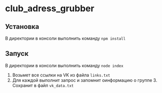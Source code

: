 # club_adress_grubber

## Установка
В директории в консоли выполнить команду `npm install`

## Запуск

В директории в консоли выполнить команду `node index`

  1. Возьмет все ссылки на VK из файла `links.txt`
  2. Для каждой выполнит запрос и запомнит оинформацию о группе
	3. Сохранит в файл `vk_data.txt`
